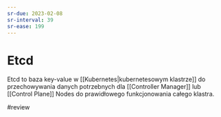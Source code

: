 ```yaml
---
sr-due: 2023-02-08
sr-interval: 39
sr-ease: 199
---
```


# Etcd
Etcd to baza key-value w [[Kubernetes|kubernetesowym klastrze]] do przechowywania danych potrzebnych dla [[Controller Manager]] lub [[Control Plane]] Nodes do prawidłowego funkcjonowania całego klastra.


#review 